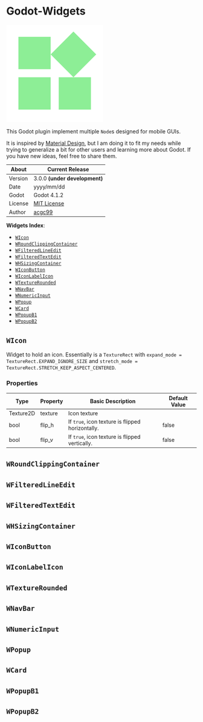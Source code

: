 # Godot-Widgets

![](https://github.com/acgc99/Godot-Widgets/blob/main/assets/widgets.png?raw=true)

This Godot plugin implement multiple `Node`s designed for mobile GUIs.

It is inspired by [Material Design](https://m3.material.io/), but I am doing it to fit my needs while trying to generalize a bit for other users and learning more about Godot. If you have new ideas, feel free to share them.

| About      | Current Release                     |
|------------|-------------------------------------|
| Version    | 3.0.0 **(under development)**       |
| Date       | yyyy/mm/dd                          |
| Godot      | Godot 4.1.2                         |
| License    | [MIT License](../../LICENSE.md)     |
| Author     | [acgc99](https://github.com/acgc99) |

**Widgets Index**:
- [`WIcon`](#w_icon)
- [`WRoundClippingContainer`](#w_round_clipping_container)
- [`WFilteredLineEdit`](#w_filtered_line_edit)
- [`WFilteredTextEdit`](#w_filtered_text_edit)
- [`WHSizingContainer`](#w_h_sizing_container)
- [`WIconButton`](#w_icon_button)
- [`WIconLabelIcon`](#w_icon_label_icon)
- [`WTextureRounded`](#w_texture_rounded)
- [`WNavBar`](#w_nav_bar)
- [`WNumericInput`](#w_numeric_input)
- [`WPopup`](#w_popup_b1)
- [`WCard`](#w_card)
- [`WPopupB1`](#w_popup_b1)
- [`WPopupB2`](#w_popup_b2)

## `WIcon` <a name="w_icon"></a>

Widget to hold an icon. Essentially is a `TextureRect` with `expand_mode = TextureRect.EXPAND_IGNORE_SIZE` and
`stretch_mode = TextureRect.STRETCH_KEEP_ASPECT_CENTERED`.

### Properties

| Type      | Property | Basic Description                                | Default Value |
|-----------|----------|--------------------------------------------------|---------------|
| Texture2D | texture  | Icon texture                                     |               |
| bool      | flip_h   | If `true`, icon texture is flipped horizontally. | false         |
| bool      | flip_v   | If `true`, icon texture is flipped vertically.   | false         |

## `WRoundClippingContainer` <a name="w_round_clipping_container"></a>

## `WFilteredLineEdit` <a name="w_filtered_line_edit"></a>

## `WFilteredTextEdit` <a name="w_filtered_text_edit"></a>

## `WHSizingContainer` <a name="w_h_sizing_container"></a>

## `WIconButton` <a name="w_icon_button"></a>

## `WIconLabelIcon` <a name="w_icon_label_icon"></a>

## `WTextureRounded` <a name="w_texture_rounded"></a>

## `WNavBar` <a name="w_nav_bar"></a>

## `WNumericInput` <a name="w_numeric_input"></a>

## `WPopup` <a name="w_popup"></a>

## `WCard` <a name="w_card"></a>

## `WPopupB1` <a name="w_popup_b1"></a>

## `WPopupB2` <a name="w_popup_b2"></a>
